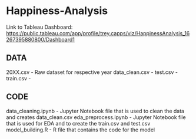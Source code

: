 # Happiness-Analysis
Link to Tableau Dashboard: 
https://public.tableau.com/app/profile/trey.capps/viz/HappinessAnalysis_16267395880800/Dashboard1


DATA
----
20XX.csv - Raw dataset for respective year
data_clean.csv - 
test.csv - 
train.csv - 

CODE
----
data_cleaning.ipynb - Jupyter Notebook file that is used to clean the data and creates data_clean.csv
eda_preprocess.ipynb - Jupyter Notebook file that is used for EDA and to create the train.csv and test.csv
model_building.R - R file that contains the code for the model
